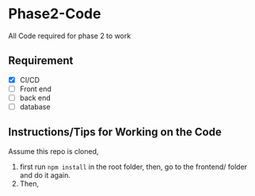 # Phase2-Code

All Code required for phase 2 to work

## Requirement

- [x] CI/CD
- [ ] Front end
- [ ] back end
- [ ] database

## Instructions/Tips for Working on the Code
Assume this repo is cloned, 
1. first run ``npm install`` in the root folder, then, go to the frontend/ folder and do it again.
2. Then, 
